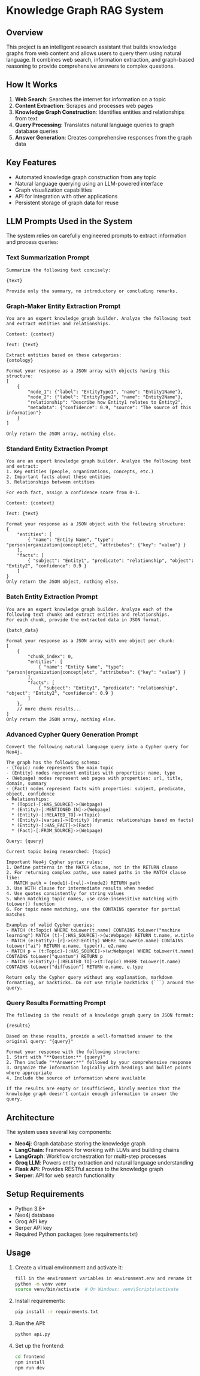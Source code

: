# Knowledge Graph RAG System

## Overview
This project is an intelligent research assistant that builds knowledge graphs from web content and allows users to query them using natural language. It combines web search, information extraction, and graph-based reasoning to provide comprehensive answers to complex questions.

## How It Works
1. **Web Search**: Searches the internet for information on a topic
2. **Content Extraction**: Scrapes and processes web pages
3. **Knowledge Graph Construction**: Identifies entities and relationships from text
4. **Query Processing**: Translates natural language queries to graph database queries
5. **Answer Generation**: Creates comprehensive responses from the graph data

## Key Features
- Automated knowledge graph construction from any topic
- Natural language querying using an LLM-powered interface
- Graph visualization capabilities
- API for integration with other applications
- Persistent storage of graph data for reuse

## LLM Prompts Used in the System
The system relies on carefully engineered prompts to extract information and process queries:

### Text Summarization Prompt
```
Summarize the following text concisely:

{text}

Provide only the summary, no introductory or concluding remarks.
```

### Graph-Maker Entity Extraction Prompt
```
You are an expert knowledge graph builder. Analyze the following text and extract entities and relationships.

Context: {context}

Text: {text}

Extract entities based on these categories:
{ontology}

Format your response as a JSON array with objects having this structure:
[
    {
        "node_1": {"label": "EntityType1", "name": "Entity1Name"},
        "node_2": {"label": "EntityType2", "name": "Entity2Name"},
        "relationship": "Describe how Entity1 relates to Entity2",
        "metadata": {"confidence": 0.9, "source": "The source of this information"}
    }
]

Only return the JSON array, nothing else.
```

### Standard Entity Extraction Prompt
```
You are an expert knowledge graph builder. Analyze the following text and extract:
1. Key entities (people, organizations, concepts, etc.)
2. Important facts about these entities
3. Relationships between entities

For each fact, assign a confidence score from 0-1.

Context: {context}

Text: {text}

Format your response as a JSON object with the following structure:
{
    "entities": [
        { "name": "Entity Name", "type": "person|organization|concept|etc", "attributes": {"key": "value"} }
    ],
    "facts": [
        { "subject": "Entity1", "predicate": "relationship", "object": "Entity2", "confidence": 0.9 }
    ]
}
Only return the JSON object, nothing else.
```

### Batch Entity Extraction Prompt
```
You are an expert knowledge graph builder. Analyze each of the following text chunks and extract entities and relationships.
For each chunk, provide the extracted data in JSON format.

{batch_data}

Format your response as a JSON array with one object per chunk:
[
    {
        "chunk_index": 0,
        "entities": [
            { "name": "Entity Name", "type": "person|organization|concept|etc", "attributes": {"key": "value"} }
        ],
        "facts": [
            { "subject": "Entity1", "predicate": "relationship", "object": "Entity2", "confidence": 0.9 }
        ]
    },
    // more chunk results...
]
Only return the JSON array, nothing else.
```

### Advanced Cypher Query Generation Prompt
```
Convert the following natural language query into a Cypher query for Neo4j.

The graph has the following schema:
- (Topic) node represents the main topic
- (Entity) nodes represent entities with properties: name, type
- (Webpage) nodes represent web pages with properties: url, title, domain, summary
- (Fact) nodes represent facts with properties: subject, predicate, object, confidence
- Relationships: 
  * (Topic)-[:HAS_SOURCE]->(Webpage)
  * (Entity)-[:MENTIONED_IN]->(Webpage) 
  * (Entity)-[:RELATED_TO]->(Topic)
  * (Entity)-[varies]->(Entity) (dynamic relationships based on facts)
  * (Entity)-[:HAS_FACT]->(Fact)
  * (Fact)-[:FROM_SOURCE]->(Webpage)

Query: {query}

Current topic being researched: {topic}

Important Neo4j Cypher syntax rules:
1. Define patterns in the MATCH clause, not in the RETURN clause
2. For returning complex paths, use named paths in the MATCH clause like:
   MATCH path = (node1)-[rel]->(node2) RETURN path
3. Use WITH clause for intermediate results when needed
4. Use quotes consistently for string values
5. When matching topic names, use case-insensitive matching with toLower() function
6. For topic name matching, use the CONTAINS operator for partial matches

Examples of valid Cypher queries:
- MATCH (t:Topic) WHERE toLower(t.name) CONTAINS toLower("machine learning") MATCH (t)-[:HAS_SOURCE]->(w:Webpage) RETURN t.name, w.title
- MATCH (e:Entity)-[r]->(e2:Entity) WHERE toLower(e.name) CONTAINS toLower("ai") RETURN e.name, type(r), e2.name
- MATCH p = (t:Topic)-[:HAS_SOURCE]->(w:Webpage) WHERE toLower(t.name) CONTAINS toLower("quantum") RETURN p
- MATCH (e:Entity)-[:RELATED_TO]->(t:Topic) WHERE toLower(t.name) CONTAINS toLower("diffusion") RETURN e.name, e.type

Return only the Cypher query without any explanation, markdown formatting, or backticks. Do not use triple backticks (```) around the query.
```

### Query Results Formatting Prompt
```
The following is the result of a knowledge graph query in JSON format:

{results}

Based on these results, provide a well-formatted answer to the original query: "{query}"

Format your response with the following structure:
1. Start with "**Question:** {query}"
2. Then include "**Answer:**" followed by your comprehensive response
3. Organize the information logically with headings and bullet points where appropriate
4. Include the source of information where available

If the results are empty or insufficient, kindly mention that the knowledge graph doesn't contain enough information to answer the query.
```

## Architecture
The system uses several key components:
- **Neo4j**: Graph database storing the knowledge graph
- **LangChain**: Framework for working with LLMs and building chains
- **LangGraph**: Workflow orchestration for multi-step processes
- **Groq LLM**: Powers entity extraction and natural language understanding
- **Flask API**: Provides RESTful access to the knowledge graph
- **Serper**: API for web search functionality

## Setup Requirements
- Python 3.8+
- Neo4j database
- Groq API key
- Serper API key
- Required Python packages (see requirements.txt)

## Usage
1. Create a virtual environment and activate it:
   ```bash
   fill in the environment variables in environment.env and rename it in .env
   python -m venv venv
   source venv/bin/activate  # On Windows: venv\Scripts\activate
   ```

2. Install requirements:
   ```bash
   pip install -r requirements.txt
   ```

3. Run the API:
   ```bash
   python api.py
   ```

4. Set up the frontend:
   ```bash
   cd frontend
   npm install
   npm run dev
   ```